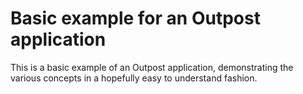# Basic example for an Outpost application

This is a basic example of an Outpost application, demonstrating the various concepts in a hopefully easy to understand fashion.
